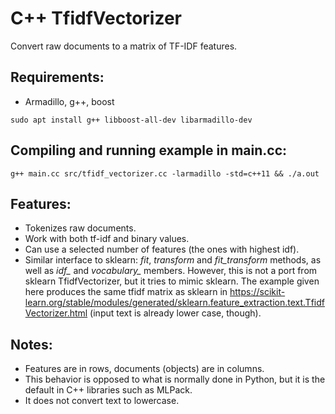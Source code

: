 # C++ TfidfVectorizer
Convert raw documents to a matrix of TF-IDF features.


## Requirements:
* Armadillo, g++, boost
```
sudo apt install g++ libboost-all-dev libarmadillo-dev
```

## Compiling and running example in main.cc:

```
g++ main.cc src/tfidf_vectorizer.cc -larmadillo -std=c++11 && ./a.out
```


## Features:
* Tokenizes raw documents.
* Work with both tf-idf and binary values.
* Can use a selected number of features (the ones with highest idf).
* Similar interface to sklearn: _fit_, _transform_ and _fit\_transform_ methods, as well as _idf\__ and _vocabulary\__ members. However, this is not a port from sklearn TfidfVectorizer, but it tries to mimic sklearn. The example given here produces the same tfidf matrix as sklearn in https://scikit-learn.org/stable/modules/generated/sklearn.feature_extraction.text.TfidfVectorizer.html (input text is already lower case, though).

## Notes:
* Features are in rows, documents (objects) are in columns.
* This behavior is opposed to what is normally done in Python, but it is the default in C++ libraries such as MLPack.
* It does not convert text to lowercase.
